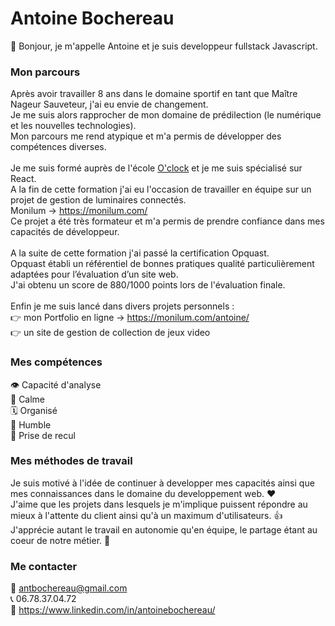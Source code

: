 # Antoine Bochereau

&#128075; Bonjour, je m'appelle Antoine et je suis developpeur fullstack Javascript.

### Mon parcours
Après avoir travailler 8 ans dans le domaine sportif en tant que Maître Nageur Sauveteur, j'ai eu envie de changement. <br/> Je me suis alors rapprocher de mon domaine de prédilection (le numérique et les nouvelles technologies). <br/> Mon parcours me rend atypique et m'a permis de développer des compétences diverses.
<br/><br/>
Je me suis formé auprès de l'école [O'clock](https://oclock.io/formations/developpeur-web) et je me suis spécialisé sur React. <br/> A la fin de cette formation j'ai eu l'occasion de travailler en équipe sur un projet de gestion de luminaires connectés. <br/> Monilum &#8594; https://monilum.com/ <br/> Ce projet a été très formateur et m'a permis de prendre confiance dans mes capacités de développeur.
<br/><br/>
A la suite de cette formation j'ai passé la certification Opquast. <br/> Opquast établi un référentiel de bonnes pratiques qualité particulièrement adaptées pour l’évaluation d’un site web. <br/> J'ai obtenu un score de 880/1000 points lors de l'évaluation finale.
<br/><br/>
Enfin je me suis lancé dans divers projets personnels : <br/> &#128073; mon Portfolio en ligne &#8594; https://monilum.com/antoine/ <br/> &#128073; un site de gestion de collection de jeux video 

### Mes compétences
&#128065; Capacité d'analyse <br/>
&#129496; Calme <br/>
&#128467; Organisé <br/>
&#129309; Humble <br/>
&#128172; Prise de recul <br/>

### Mes méthodes de travail
Je suis motivé à l'idée de continuer à developper mes capacités ainsi que mes connaissances dans le domaine du developpement web. &#10084; <br/> J'aime que les projets dans lesquels je m'implique puissent répondre au mieux à l'attente du client ainsi qu'à un maximum d'utilisateurs. &#128077; <br/> J'apprécie autant le travail en autonomie qu'en équipe, le partage étant au coeur de notre métier. &#129309;

### Me contacter
&#128231; antbochereau@gmail.com <br/>
&#128222; 06.78.37.04.72 <br/>
&#128279; https://www.linkedin.com/in/antoinebochereau/

<!--
**Bochereau/Bochereau** is a ✨ _special_ ✨ repository because its `README.md` (this file) appears on your GitHub profile.

Here are some ideas to get you started:

- 🔭 I’m currently working on ...
- 🌱 I’m currently learning ...
- 👯 I’m looking to collaborate on ...
- 🤔 I’m looking for help with ...
- 💬 Ask me about ...
- 📫 How to reach me: ...
- 😄 Pronouns: ...
- ⚡ Fun fact: ...
![Cover](https://github.com/Bochereau/Bochereau/blob/master/img/cover.jpg)
-->
